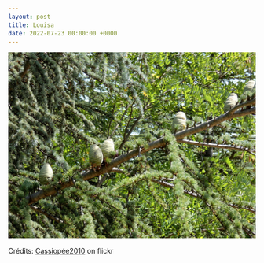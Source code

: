 ```yaml
---
layout: post
title: Louisa
date: 2022-07-23 00:00:00 +0000
---
```


![Louisa](/images/2022-07-23.jpg)

Crédits: [Cassiopée2010](https://www.flickr.com/people/cmoi30/) on flickr
